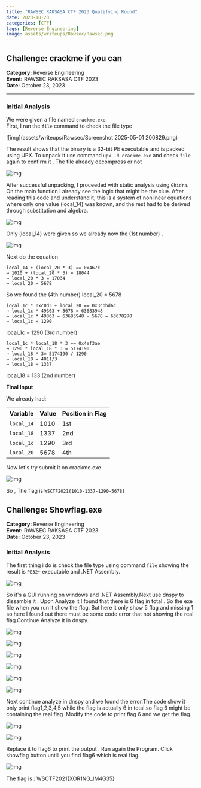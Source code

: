 ```yaml
---
title: "RAWSEC RAKSASA CTF 2023 Qualifying Round"
date: 2023-10-23 
categories: [CTF]
tags: [Reverse Engineering]
image: assets/writeups/Rawsec/Rawsec.png
---
```


## Challenge: crackme if you can  
**Category:** Reverse Engineering  
**Event:** RAWSEC RAKSASA CTF 2023  
**Date:** October 23, 2023

---

### Initial Analysis

We were given a file named `crackme.exe`.  
First, I ran the `file` command to check the file type

![img](assets/writeups/Rawsec/Screenshot 2025-05-01 200829.png)

The result shows that the binary is a 32-bit PE executable and is packed using UPX.
To unpack it use command `upx -d crackme.exe` and check `file` again to confirm it . The file already decompress
or not

![img](assets/writeups/Rawsec/UPX.png)

After successful unpacking, I proceeded with static analysis using `Ghidra`. On the main function I already see the logic that might be the clue. After reading this code and understand it, this is a system of nonlinear equations where only one value (local_14) was known, and the rest had to be derived through substitution and algebra.

![img](assets/writeups/Rawsec/Ghidra.png)

Only (local_14) were given so we already now the (1st number) . 

![img](assets/writeups/Rawsec/local14.png)

Next do the equation 

```text
local_14 + (local_20 * 3) == 0x467c
→ 1010 + (local_20 * 3) = 18044
→ local_20 * 3 = 17034
→ local_20 = 5678
```
So we found the (4th number) local_20 = 5678

```text
local_1c * 0xc0d3 + local_20 == 0x3cbbd6c
→ local_1c * 49363 + 5678 = 63683948
→ local_1c * 49363 = 63683948 - 5678 = 63678270
→ local_1c = 1290
```
local_1c = 1290 (3rd number)

```text
local_1c * local_18 * 3 == 0x4ef3ae
→ 1290 * local_18 * 3 = 5174190
→ local_18 * 3= 5174190 / 1290
→ local_18 = 4011/3
→ local_18 = 1337

```
local_18 = 133 (2nd number)

**Final Input**

We already had:

| Variable   | Value | Position in Flag |
|------------|--------|------------------|
| `local_14` | 1010  | 1st              |
| `local_18` | 1337  | 2nd              |
| `local_1c` | 1290  | 3rd              |
| `local_20` | 5678  | 4th              |

Now let's try submit it on crackme.exe

![img](assets/writeups/Rawsec/FinalOutput.png)

So , The flag is `WSCTF2021{1010-1337-1290-5678}`

## Challenge: Showflag.exe
**Category:** Reverse Engineering  
**Event:** RAWSEC RAKSASA CTF 2023  
**Date:** October 23, 2023

### Initial Analysis

The first thing i do is check the file type using command `file` showing the result is ``PE32+`` executable and .NET Assembly.

![img](assets/writeups/Rawsec/1.png)

So it's a GUI running on windows and .NET Assembly.Next use dnspy to dissamble it . Upon Analyze it I found that there is 6 flag in total . So the exe file when you run it show the flag. But here it only show 5 flag and missing 1 so here I found out there must be some code error that not showing the real flag.Continue Analyze it in dnspy.

![img](assets/writeups/Rawsec/7.png)

![img](assets/writeups/Rawsec/2.png)

![img](assets/writeups/Rawsec/3.png)

![img](assets/writeups/Rawsec/4.png)

![img](assets/writeups/Rawsec/5.png)

![img](assets/writeups/Rawsec/6.png)

Next continue analyze in dnspy and we found the error.The code show it only print flag1,2,3,4,5 while the flag is actually 6 in total.so flag 6 might be containing the real flag .Modify the code to print flag 6 and we get the flag.


![img](assets/writeups/Rawsec/10.png)

![img](assets/writeups/Rawsec/9.png)

 Replace it to flag6 to print the output . Run again the Program. Click showflag button untill you find flag6 which is real flag.

 ![img](assets/writeups/Rawsec/11.png)

The flag is : WSCTF2021{XOR1NG_IM4G35}


















